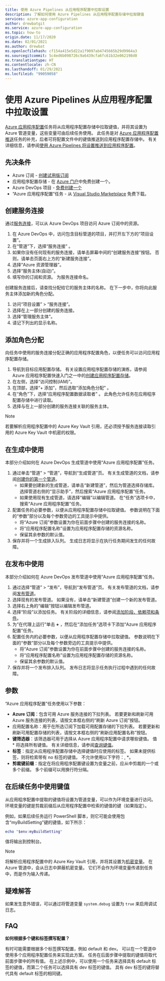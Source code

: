 ```yaml
---
title: 使用 Azure Pipelines 从应用程序配置中拉取设置
description: 了解如何使用 Azure Pipelines 从应用程序配置存储中拉取键值
services: azure-app-configuration
author: drewbatgit
ms.service: azure-app-configuration
ms.topic: how-to
origin.date: 11/17/2020
ms.date: 02/01/2021
ms.author: drewbat
ms.openlocfilehash: cf154a415e5d22a1f9097ab4745665b29d9964a3
ms.sourcegitcommit: 5c4ed6b098726c9a6439cfa6fc61b32e062198d0
ms.translationtype: HT
ms.contentlocale: zh-CN
ms.lasthandoff: 01/29/2021
ms.locfileid: "99059058"
---
```

# <a name="pull-settings-to-app-configuration-with-azure-pipelines"></a>使用 Azure Pipelines 从应用程序配置中拉取设置

[Azure 应用程序配置](https://marketplace.visualstudio.com/items?itemName=AzureAppConfiguration.azure-app-configuration-task)任务将从应用程序配置存储中拉取键值，并将其设置为 Azure 管道变量，这些变量可由后续任务使用。 此任务是对 [Azure 应用程序配置推送](https://marketplace.visualstudio.com/items?itemName=AzureAppConfiguration.azure-app-configuration-task-push)任务的补充，后者可将配置文件中的键值推送到应用程序配置存储中。 有关详细信息，请参阅[使用 Azure Pipelines 将设置推送到应用程序配置](push-kv-devops-pipeline.md)。

## <a name="prerequisites"></a>先决条件

- Azure 订阅 - [创建试用版订阅](https://www.microsoft.com/china/azure/index.html?fromtype=cn)
- 应用程序配置存储 - 在 [Azure 门户](https://portal.azure.cn)中免费创建一个。
- Azure DevOps 项目 - [免费创建一个](https://go.microsoft.com/fwlink/?LinkId=2014881)
- “Azure 应用程序配置”任务 - 从 [Visual Studio Marketplace](https://marketplace.visualstudio.com/items?itemName=AzureAppConfiguration.azure-app-configuration-task#:~:text=Navigate%20to%20the%20Tasks%20tab,the%20Azure%20App%20Configuration%20instance.) 免费下载。  

## <a name="create-a-service-connection"></a>创建服务连接

通过[服务连接](https://docs.microsoft.com/azure/devops/pipelines/library/service-endpoints?view=azure-devops&tabs=yaml)，可以从 Azure DevOps 项目访问 Azure 订阅中的资源。

1. 在 Azure DevOps 中，访问包含目标管道的项目，并打开左下方的“项目设置”。
1. 在“管道”下，选择“服务连接” 。
1. 如果你没有任何现有的服务连接，请单击屏幕中间的“创建服务连接”按钮。 否则，请单击页面右上方的“新建服务连接”。
1. 选择“Azure 资源管理器”。
1. 选择“服务主体(自动)”。
1. 填写你的订阅和资源。 为服务连接命名。

创建服务连接后，请查找分配给它的服务主体的名称。 在下一步中，你将向此服务主体添加新的角色分配。

1. 访问“项目设置” > “服务连接”。
1. 选择在上一部分创建的服务连接。
1. 选择“管理服务主体”。
1. 请记下列出的显示名称。

## <a name="add-role-assignment"></a>添加角色分配

向任务中使用的服务连接分配正确的应用程序配置角色，以便任务可以访问应用程序配置存储。

1. 导航到目标应用配置存储。 有关设置应用程序配置存储的演练，请参阅 Azure 应用程序配置快速入门之一中的[创建应用程序配置存储](./quickstart-dotnet-core-app.md#create-an-app-configuration-store)。
1. 在左侧，选择“访问控制(IAM)”。
1. 在顶部，选择“+ 添加”，然后选取“添加角色分配” 。
1. 在“角色”下，选择“应用程序配置数据读取者” 。 此角色允许任务在应用程序配置存储中进行读取。 
1. 选择与在上一部分创建的服务连接关联的服务主体。

> [!NOTE]
> 若要解析应用程序配置中的 Azure Key Vault 引用，还必须授予服务连接读取引用的 Azure Key Vault 中机密的权限。
  
## <a name="use-in-builds"></a>在生成中使用

本部分介绍如何在 Azure DevOps 生成管道中使用“Azure 应用程序配置”任务。

1. 通过单击“管道” > “管道”，导航到“生成管道”页。 有关生成管道的文档，请参阅[创建你的第一个管道](https://docs.microsoft.com/azure/devops/pipelines/create-first-pipeline?view=azure-devops&tabs=net%2Ctfs-2018-2%2Cbrowser)。
      - 如果要创建新的生成管道，请单击“新建管道”，然后为管道选择存储库。 选择管道右侧的“显示助手”，然后搜索“Azure 应用程序配置”任务。
      - 如果使用现有生成管道，请选择“编辑”以编辑管道。 在“任务”选项卡中，搜索“Azure 应用程序配置”任务。
1. 配置任务的必要参数，以便从应用程序配置存储中拉取键值。 参数说明在下面的“参数”部分以及每个参数旁边的工具提示中提供。
      - 将“Azure 订阅”参数设置为你在前面步骤中创建的服务连接的名称。
      - 将“应用程序配置名称”设置为应用程序配置存储的资源名称。
      - 保留其余参数的默认值。
1. 保存并将一个生成排入队列。 生成日志将显示在执行任务期间发生的任何故障。

## <a name="use-in-releases"></a>在发布中使用

本部分介绍如何在 Azure DevOps 发布管道中使用“Azure 应用程序配置”任务。

1. 通过选择“管道” > “发布”，导航到“发布管道”页。 有关发布管道的文档，请参阅[发布管道](https://docs.microsoft.com/azure/devops/pipelines/release?view=azure-devops)。
1. 选择现有的发布管道。 如果没有，请单击“新建管道”创建一个新的发布管道。
1. 选择右上角的“编辑”按钮以编辑发布管道。
1. 选择“阶段”以添加任务。 有关阶段的详细信息，请参阅[添加阶段、依赖项和条件](https://docs.microsoft.com/azure/devops/pipelines/release/environments?view=azure-devops)。
1. 为“在代理上运行”单击 **+** ，然后在“添加任务”选项卡下添加“Azure 应用程序配置”任务。
1. 配置任务内的必要参数，以便从应用程序配置存储中拉取键值。 参数说明在下面的“参数”部分以及每个参数旁边的工具提示中提供。
      - 将“Azure 订阅”参数设置为你在前面步骤中创建的服务连接的名称。
      - 将“应用程序配置名称”设置为应用程序配置存储的资源名称。
      - 保留其余参数的默认值。
1. 保存并将一个发布排入队列。 发布日志将显示任务执行过程中遇到的任何故障。

## <a name="parameters"></a>参数

“Azure 应用程序配置”任务使用以下参数：

- **Azure 订阅**：包含可用 Azure 服务连接的下拉列表。 若要更新和刷新可用 Azure 服务连接的列表，请按文本框右侧的“刷新 Azure 订阅”按钮。
- 应用配置名称：用于在所选订阅下加载可用配置存储的下拉列表。 若要更新和刷新可用配置存储的列表，请按文本框右侧的“刷新应用配置名称”按钮。
- **键筛选器**：该筛选器可用于选择从 Azure 应用程序配置中请求哪些键值。 值 * 将选择所有键值。 有关详细信息，请参阅[查询键值](concept-key-value.md#query-key-values)。
- **标签**：指定从应用程序配置存储中选择键值时应使用的标签。 如果未提供标签，则将检索带有 no 标签的键值。 不允许使用以下字符：, *。
- **剪裁键前缀**：指定在将应用程序配置键设置为变量之前，应从中剪裁的一个或多个前缀。 多个前缀可以用换行符分隔。

## <a name="use-key-values-in-subsequent-tasks"></a>在后续任务中使用键值

从应用程序配置中提取的键值将设置为管道变量，可以作为环境变量进行访问。 环境变量的键是剪裁前缀后从应用程序配置中检索的键值的键（如果指定）。

例如，如果后续任务运行 PowerShell 脚本，则它可能会使用包含“myBuildSetting”键的键值，如下所示：
```powershell
echo "$env:myBuildSetting"
```
值将输出到控制台。

> [!NOTE]
> 将解析应用程序配置中的 Azure Key Vault 引用，并将其设置为[机密变量](https://docs.microsoft.com/azure/devops/pipelines/process/variables#secret-variables)。 在 Azure 管道中，会从日志中屏蔽机密变量。 它们不会作为环境变量传递到任务中，而是作为输入传递。 

## <a name="troubleshooting"></a>疑难解答

如果发生意外错误，可以通过将管道变量 `system.debug` 设置为 `true` 来启用调试日志。

## <a name="faq"></a>FAQ

**如何根据多个键和标签撰写配置？**

有时可能需要根据多个标签撰写配置，例如 default 和 dev。 可以在一个管道中使用多个应用程序配置任务来实现此方案。 任务在后面步骤中提取的键值将取代前面步骤中的所有值。 在上述示例中，可以使用一个任务来选择具有 default 标签的键值，而第二个任务可以选择具有 dev 标签的键值。 具有 dev 标签的键将替代具有 default 标签的相同键。
